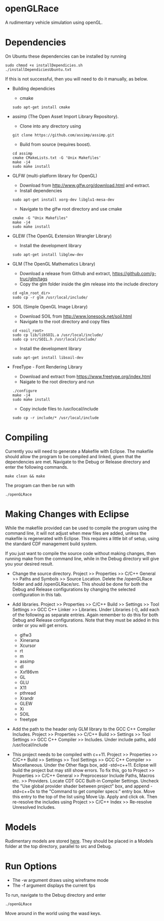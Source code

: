# openGLRace
A rudimentary vehicle simulation using openGL. 

# Dependencies
On Ubuntu these dependencies can be installed by running
```
sudo chmod +x installDependicies.sh
./installDependiciesUbuntu.txt
```
If this is not successful, then you will need to do it manually, as below.

* Building dependicies
	* cmake
	```
	sudo apt-get install cmake
	```

* assimp (The Open Asset Import Library Repository).
	* Clone into any directory using
	```
	git clone https://github.com/assimp/assimp.git
	```
	* Build from source (requires boost).
	```
	cd assimp
	cmake CMakeLists.txt -G 'Unix Makefiles'
	make -j4
	sudo make install
	```

* GLFW (multi-platform library for OpenGL)
	* Download from http://www.glfw.org/download.html and extract.
	* Install dependencies
	```
	sudo apt-get install xorg-dev libglu1-mesa-dev
	```
	* Navigate to the glfw root directory and use cmake
	```
	cmake -G "Unix Makefiles"
	make -j4
	sudo make install
	```

* GLEW (The OpenGL Extension Wrangler Library)
	* Install the development library
	```
	sudo apt-get install libglew-dev
	```

* GLM (The OpenGL Mathematics Library)
	* Download a release from Github and extract, https://github.com/g-truc/glm/tags
	* Copy the glm folder inside the glm release into the include directory
	```
	cd <glm_root_dir>
	sudo cp -r glm /usr/local/include/
	```

* SOIL (Simple OpenGL Image Library)
	* Download SOIL from http://www.lonesock.net/soil.html
	* Navigate to the root directory and copy files
	```
	cd <soil_root>
	sudo cp lib/libSOIL.a /usr/local/include/
	sudo cp src/SOIL.h /usr/local/include/
	```
	* Install the development library
	```
	sudo apt-get install libsoil-dev
	```

* FreeType - Font Rendering Library
	* Download and extract from https://www.freetype.org/index.html
	* Naigate to the root directory and run
	```
	./configure
	make -j4
	sudo make install
	```
	* Copy include files to /usr/local/include
	```
	sudo cp -r include/* /usr/local/include 
	```

# Compiling
Currently you will need to generate a Makefile with Eclipse. The makefile should allow the program to be compiled and linked, given that the dependencies are met. Navigate to the Debug or Release directory and enter the following commands.
```
make clean && make
```
The program can then be run with
```
./openGLRace
```

# Making Changes with Eclipse
While the makefile provided can be used to compile the program using the command line, it will not adjust when mew files are added, unless the makefile is regenerated with Eclipse. This requires a little bit of setup, using the standard CDF management build system.

If you just want to compile the source code without making changes, then running make from the command line, while in the Debug directory will give you your desired result.

* Change the source directory. Project >> Properties >> C/C++ General >> Paths and Symbols >> Source Location. Delete the /openGLRace folder and add /openGLRace/src. This should be done for both the Debug and Release configurations by changing the selected configuration in this tab.

* Add libraries. Project >> Properties >> C/C++ Build >> Settings >> Tool Settings >> GCC C++ Linker >> Libraries. Under Libraries (-l), add each of the following as separate entries. Again remember to do this for both Debug and Release configurations. Note that they must be added in this order or you will get errors.
	* glfw3
	* Xinerama
	* Xcursor
	* rt
	* m
	* assimp
	* dl
	* Xxf86vm
	* GL
	* GLU
	* X11
	* pthread
	* Xrandr
	* GLEW
	* Xi
	* SOIL
	* freetype

* Add the path to the header only GLM library to the GCC C++ Compiler Includes. Project >> Properties >> C/C++ Build >> Settings >> Tool Settings >> GCC C++ Compiler >> Includes. Under include paths, add /usr/local/include

* This project needs to be compiled with c++11. Project >> Properties >> C/C++ Build >> Settings >> Tool Settings >> GCC C++ Compiler >> Miscellaneous. Under the Other flags box, add -std=c++11. Eclipse will build the project but may still show errors. To fix this, go to Project >> Properties >> C/C++ General >> Preprocessor Include Paths, Macros etc. >> Providers. Locate CDT GCC Built-in Compiler Settings. Uncheck the "Use global provider shader between project" box, and append -std=c++0x to the "Command to get compiler specs:" entry box. Move this entry to the top of the list using Move Up. Apply and click ok. Then re-resolve the includes using Project >> C/C++ Index >> Re-resolve Unresolved Includes.

# Models
Rudimentary models are stored [here](https://drive.google.com/drive/folders/0B8WtiKHIU0VNV3l5aDEzdHhkV3c?usp=sharing). They should be placed in a Models folder at the top directory, parallel to src and Debug.

# Run Options
* The -w argument draws using wireframe mode
* The -f argument displays the current fps

To run, navigate to the Debug directory and enter
```
./openGLRace
```
Move around in the world using the wasd keys.